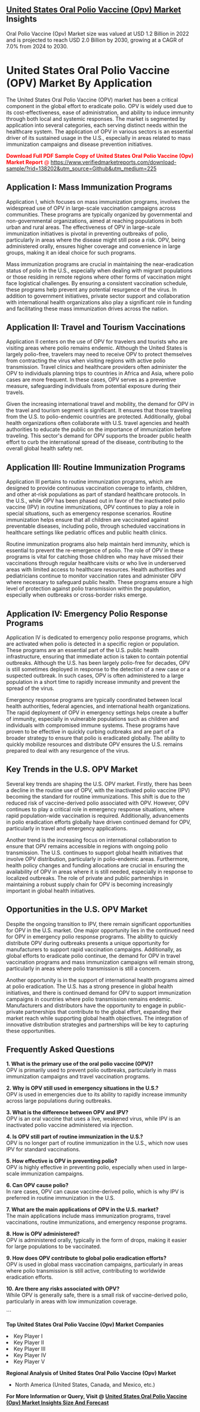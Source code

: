 <h2><a href="https://www.verifiedmarketreports.com/download-sample/?rid=138202&amp;utm_source=Github&amp;utm_medium=225" target="_blank">United States Oral Polio Vaccine (Opv) Market</a> Insights</h2><p>Oral Polio Vaccine (Opv) Market size was valued at USD 1.2 Billion in 2022 and is projected to reach USD 2.0 Billion by 2030, growing at a CAGR of 7.0% from 2024 to 2030.</p><p> <h1>United States Oral Polio Vaccine (OPV) Market By Application</h1> <p>The United States Oral Polio Vaccine (OPV) market has been a critical component in the global effort to eradicate polio. OPV is widely used due to its cost-effectiveness, ease of administration, and ability to induce immunity through both local and systemic responses. The market is segmented by application into several categories, each serving distinct needs within the healthcare system. The application of OPV in various sectors is an essential driver of its sustained usage in the U.S., especially in areas related to mass immunization campaigns and disease prevention initiatives.</p> <p><p><span class=""><span style="color: #ff0000;"><strong>Download Full PDF Sample Copy of United States Oral Polio Vaccine (Opv) Market Report</strong> @ </span><a href="https://www.verifiedmarketreports.com/download-sample/?rid=138202&amp;utm_source=Github&amp;utm_medium=225" target="_blank">https://www.verifiedmarketreports.com/download-sample/?rid=138202&amp;utm_source=Github&amp;utm_medium=225</a></span></p></p> <h2>Application I: Mass Immunization Programs</h2> <p>Application I, which focuses on mass immunization programs, involves the widespread use of OPV in large-scale vaccination campaigns across communities. These programs are typically organized by governmental and non-governmental organizations, aimed at reaching populations in both urban and rural areas. The effectiveness of OPV in large-scale immunization initiatives is pivotal in preventing outbreaks of polio, particularly in areas where the disease might still pose a risk. OPV, being administered orally, ensures higher coverage and convenience in large groups, making it an ideal choice for such programs.</p> <p>Mass immunization programs are crucial in maintaining the near-eradication status of polio in the U.S., especially when dealing with migrant populations or those residing in remote regions where other forms of vaccination might face logistical challenges. By ensuring a consistent vaccination schedule, these programs help prevent any potential resurgence of the virus. In addition to government initiatives, private sector support and collaboration with international health organizations also play a significant role in funding and facilitating these mass immunization drives across the nation.</p> <h2>Application II: Travel and Tourism Vaccinations</h2> <p>Application II centers on the use of OPV for travelers and tourists who are visiting areas where polio remains endemic. Although the United States is largely polio-free, travelers may need to receive OPV to protect themselves from contracting the virus when visiting regions with active polio transmission. Travel clinics and healthcare providers often administer the OPV to individuals planning trips to countries in Africa and Asia, where polio cases are more frequent. In these cases, OPV serves as a preventive measure, safeguarding individuals from potential exposure during their travels.</p> <p>Given the increasing international travel and mobility, the demand for OPV in the travel and tourism segment is significant. It ensures that those traveling from the U.S. to polio-endemic countries are protected. Additionally, global health organizations often collaborate with U.S. travel agencies and health authorities to educate the public on the importance of immunization before traveling. This sector's demand for OPV supports the broader public health effort to curb the international spread of the disease, contributing to the overall global health safety net.</p> <h2>Application III: Routine Immunization Programs</h2> <p>Application III pertains to routine immunization programs, which are designed to provide continuous vaccination coverage to infants, children, and other at-risk populations as part of standard healthcare protocols. In the U.S., while OPV has been phased out in favor of the inactivated polio vaccine (IPV) in routine immunizations, OPV continues to play a role in special situations, such as emergency response scenarios. Routine immunization helps ensure that all children are vaccinated against preventable diseases, including polio, through scheduled vaccinations in healthcare settings like pediatric offices and public health clinics.</p> <p>Routine immunization programs also help maintain herd immunity, which is essential to prevent the re-emergence of polio. The role of OPV in these programs is vital for catching those children who may have missed their vaccinations through regular healthcare visits or who live in underserved areas with limited access to healthcare resources. Health authorities and pediatricians continue to monitor vaccination rates and administer OPV where necessary to safeguard public health. These programs ensure a high level of protection against polio transmission within the population, especially when outbreaks or cross-border risks emerge.</p> <h2>Application IV: Emergency Polio Response Programs</h2> <p>Application IV is dedicated to emergency polio response programs, which are activated when polio is detected in a specific region or population. These programs are an essential part of the U.S. public health infrastructure, ensuring that immediate action is taken to contain potential outbreaks. Although the U.S. has been largely polio-free for decades, OPV is still sometimes deployed in response to the detection of a new case or a suspected outbreak. In such cases, OPV is often administered to a large population in a short time to rapidly increase immunity and prevent the spread of the virus.</p> <p>Emergency response programs are typically coordinated between local health authorities, federal agencies, and international health organizations. The rapid deployment of OPV in emergency settings helps create a buffer of immunity, especially in vulnerable populations such as children and individuals with compromised immune systems. These programs have proven to be effective in quickly curbing outbreaks and are part of a broader strategy to ensure that polio is eradicated globally. The ability to quickly mobilize resources and distribute OPV ensures the U.S. remains prepared to deal with any resurgence of the virus.</p> <h2>Key Trends in the U.S. OPV Market</h2> <p>Several key trends are shaping the U.S. OPV market. Firstly, there has been a decline in the routine use of OPV, with the inactivated polio vaccine (IPV) becoming the standard for routine immunizations. This shift is due to the reduced risk of vaccine-derived polio associated with OPV. However, OPV continues to play a critical role in emergency response situations, where rapid population-wide vaccination is required. Additionally, advancements in polio eradication efforts globally have driven continued demand for OPV, particularly in travel and emergency applications.</p> <p>Another trend is the increasing focus on international collaboration to ensure that OPV remains accessible in regions with ongoing polio transmission. The U.S. continues to support global health initiatives that involve OPV distribution, particularly in polio-endemic areas. Furthermore, health policy changes and funding allocations are crucial in ensuring the availability of OPV in areas where it is still needed, especially in response to localized outbreaks. The role of private and public partnerships in maintaining a robust supply chain for OPV is becoming increasingly important in global health initiatives.</p> <h2>Opportunities in the U.S. OPV Market</h2> <p>Despite the ongoing transition to IPV, there remain significant opportunities for OPV in the U.S. market. One major opportunity lies in the continued need for OPV in emergency polio response programs. The ability to quickly distribute OPV during outbreaks presents a unique opportunity for manufacturers to support rapid vaccination campaigns. Additionally, as global efforts to eradicate polio continue, the demand for OPV in travel vaccination programs and mass immunization campaigns will remain strong, particularly in areas where polio transmission is still a concern.</p> <p>Another opportunity is in the support of international health programs aimed at polio eradication. The U.S. has a strong presence in global health initiatives, and there is continued demand for OPV to support immunization campaigns in countries where polio transmission remains endemic. Manufacturers and distributors have the opportunity to engage in public-private partnerships that contribute to the global effort, expanding their market reach while supporting global health objectives. The integration of innovative distribution strategies and partnerships will be key to capturing these opportunities.</p> <h2>Frequently Asked Questions</h2> <p><strong>1. What is the primary use of the oral polio vaccine (OPV)?</strong><br>OPV is primarily used to prevent polio outbreaks, particularly in mass immunization campaigns and travel vaccination programs.</p> <p><strong>2. Why is OPV still used in emergency situations in the U.S.?</strong><br>OPV is used in emergencies due to its ability to rapidly increase immunity across large populations during outbreaks.</p> <p><strong>3. What is the difference between OPV and IPV?</strong><br>OPV is an oral vaccine that uses a live, weakened virus, while IPV is an inactivated polio vaccine administered via injection.</p> <p><strong>4. Is OPV still part of routine immunization in the U.S.?</strong><br>OPV is no longer part of routine immunization in the U.S., which now uses IPV for standard vaccinations.</p> <p><strong>5. How effective is OPV in preventing polio?</strong><br>OPV is highly effective in preventing polio, especially when used in large-scale immunization campaigns.</p> <p><strong>6. Can OPV cause polio?</strong><br>In rare cases, OPV can cause vaccine-derived polio, which is why IPV is preferred in routine immunization in the U.S.</p> <p><strong>7. What are the main applications of OPV in the U.S. market?</strong><br>The main applications include mass immunization programs, travel vaccinations, routine immunizations, and emergency response programs.</p> <p><strong>8. How is OPV administered?</strong><br>OPV is administered orally, typically in the form of drops, making it easier for large populations to be vaccinated.</p> <p><strong>9. How does OPV contribute to global polio eradication efforts?</strong><br>OPV is used in global mass vaccination campaigns, particularly in areas where polio transmission is still active, contributing to worldwide eradication efforts.</p> <p><strong>10. Are there any risks associated with OPV?</strong><br>While OPV is generally safe, there is a small risk of vaccine-derived polio, particularly in areas with low immunization coverage.</p> ```</p><p><strong>Top United States Oral Polio Vaccine (Opv) Market Companies</strong></p><div data-test-id=""><p><li>Key Player I</li><li> Key Player II</li><li> Key Player III</li><li> Key Player IV</li><li> Key Player V</li></p><div><strong>Regional Analysis of&nbsp;United States Oral Polio Vaccine (Opv) Market</strong></div><ul><li dir="ltr"><p dir="ltr">North America&nbsp;(United States, Canada, and Mexico, etc.)</p></li></ul><p><strong>For More Information or Query, Visit @&nbsp;</strong><strong><a href="https://www.verifiedmarketreports.com/product/global-oral-polio-vaccine-opv-market-report-2019-competitive-landscape-trends-and-opportunities/?utm_source=Github&amp;utm_medium=225" target="_blank">United States Oral Polio Vaccine (Opv) Market Insights Size And Forecast</a></strong></p></div>
